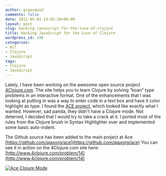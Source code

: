 ```yaml
---
author: gigasquid
comments: false
date: 2011-05-01 14:02:39+00:00
layout: post
slug: hacking-javascript-for-the-love-of-clojure
title: Hacking JavaScript for the Love of Clojure
wordpress_id: 190
categories:
- All
- Clojure
- JavaScript
tags:
- Clojure
- JavaScript
---
```


Lately, I have been working on the awesome open source project [4Clojure.com](http://www.4clojure.com/). The site helps you to learn Clojure by solving “koan” type problems in an interactive format. One of the enhancements that I was looking at putting in was a way to enter code in a text box and have it color highlight as type. I found the [ACE project](http://ace.ajax.org/), which looked like exactly what I wanted. However, sad panda, they didn't have a Clojure mode. Not deterred, I decided that I would try to take a crack at it. I ported most of the rules from the Clojure brush in Syntax Highlighter over and implemented some basic auto-indent.

The Github source has been added to the main project at Ace [https://github.com/ajaxorg/ace](https://github.com/ajaxorg/ace)
You can see it in action on the 4Clojure.com site here: [http://www.4clojure.com/problem/14](http://www.4clojure.com/problem/14)

[![Ace Clojure Mode](http://gigasquidsoftware.com/wordpress/wp-content/uploads/2011/05/ace-clojure-mode1.png)](http://gigasquidsoftware.com/wordpress/wp-content/uploads/2011/05/ace-clojure-mode1.png)
